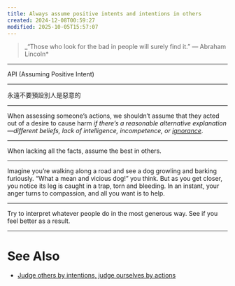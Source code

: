 ```yaml
---
title: Always assume positive intents and intentions in others
created: 2024-12-08T00:59:27
modified: 2025-10-05T15:57:07
---
```


> _“Those who look for the bad in people will surely find it.” — Abraham Lincoln*

---

API (Assuming Positive Intent)

---

永遠不要預設別人是惡意的

---

When assessing someone’s actions, we shouldn’t assume that they acted out of a desire to cause harm _if there’s a reasonable alternative explanation—different beliefs, lack of intelligence, incompetence, or [ignorance](have-the-courage-to-do-the-right-things.md)_.

---

When lacking all the facts, assume the best in others.

---

Imagine you’re walking along a road and see a dog growling and barking furiously. “What a mean and vicious dog!” you think. But as you get closer, you notice its leg is caught in a trap, torn and bleeding. In an instant, your anger turns to compassion, and all you want is to help.

---

Try to interpret whatever people do in the most generous way. See if you feel better as a result.

---

# See Also

* [Judge others by intentions, judge ourselves by actions](Judge%20others%20by%20intentions,%20judge%20ourselves%20by%20actions.md)
